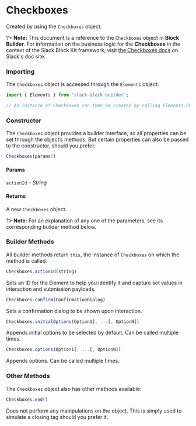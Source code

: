 # Checkboxes

Created by using the `Checkboxes` object.

?> **Note:** This document is a reference to the `Checkboxes` object in **Block Builder**. For information on the business logic for the **Checkboxes** in the context of the Slack Block Kit framework, visit [the Checkboxes docs](https:&#x2F;&#x2F;api.slack.com&#x2F;reference&#x2F;block-kit&#x2F;block-elements#checkboxes) on Slack's doc site.

### Importing

The `Checkboxes` object is accessed through the `Elements` object:

```javascript
import { Elements } from 'slack-block-builder';

// An instance of Checkboxes can then be created by calling Elements.Checkboxes();
```


### Constructor

The `Checkboxes` object provides a builder interface, so all properties can be set through the object’s methods. But certain properties can also be passed to the constructor, should you prefer:

```javascript
Checkboxes(params?)
```

#### Params

`actionId` – *String*

#### Returns

A new `Checkboxes` object.

?> **Note:** For an explanation of any one of the parameters, see its corresponding builder method below.

### Builder Methods

All builder methods return `this`, the instance of `Checkboxes` on which the method is called.

```javascript
Checkboxes.actionId(string)
```

Sets an ID for the Element to help you identify it and capture set values in interaction and submission payloads.
```javascript
Checkboxes.confirm(ConfirmationDialog)
```

Sets a confirmation dialog to be shown upon interaction.
```javascript
Checkboxes.initialOptions(Option1[, ...[, OptionN])
```

Appends initial options to be selected by default. Can be called multiple times.
```javascript
Checkboxes.options(Option1[, ...[, OptionN])
```

Appends options. Can be called multiple times.


### Other Methods

The `Checkboxes` object also has other methods available:

```javascript
Checkboxes.end()
```

Does not perform any manipulations on the object. This is simply used to simulate a closing tag should you prefer it.

